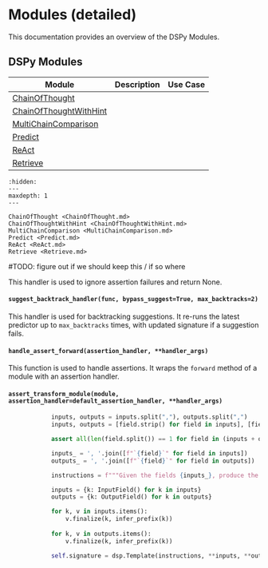 # Modules (detailed)

This documentation provides an overview of the DSPy Modules.

## DSPy Modules

| Module | Description | Use Case |
| --- | --- | --- |
| [ChainOfThought](<./ChainOfThought.md>) | | |
| [ChainOfThoughtWithHint](ChainOfThoughtWithHint.md) | | |
| [MultiChainComparison](MultiChainComparison.md) | | |
| [Predict](Predict.md) | | |
| [ReAct](ReAct.md) | | |
| [Retrieve](Retrieve.md) | | |


```{toctree}
:hidden:
---
maxdepth: 1
---

ChainOfThought <ChainOfThought.md>
ChainOfThoughtWithHint <ChainOfThoughtWithHint.md>
MultiChainComparison <MultiChainComparison.md>
Predict <Predict.md>
ReAct <ReAct.md>
Retrieve <Retrieve.md>
```



#TODO: figure out if we should keep this / if so where

This handler is used to ignore assertion failures and return None.

#### `suggest_backtrack_handler(func, bypass_suggest=True, max_backtracks=2)`

This handler is used for backtracking suggestions. It re-runs the latest predictor up to `max_backtracks` times, with updated signature if a suggestion fails.

#### `handle_assert_forward(assertion_handler, **handler_args)`

This function is used to handle assertions. It wraps the `forward` method of a module with an assertion handler.

#### `assert_transform_module(module, assertion_handler=default_assertion_handler, **handler_args)`

```py
            inputs, outputs = inputs.split(","), outputs.split(",")
            inputs, outputs = [field.strip() for field in inputs], [field.strip() for field in outputs]

            assert all(len(field.split()) == 1 for field in (inputs + outputs))

            inputs_ = ', '.join([f"`{field}`" for field in inputs])
            outputs_ = ', '.join([f"`{field}`" for field in outputs])

            instructions = f"""Given the fields {inputs_}, produce the fields {outputs_}."""

            inputs = {k: InputField() for k in inputs}
            outputs = {k: OutputField() for k in outputs}

            for k, v in inputs.items():
                v.finalize(k, infer_prefix(k))
            
            for k, v in outputs.items():
                v.finalize(k, infer_prefix(k))

            self.signature = dsp.Template(instructions, **inputs, **outputs)
```

